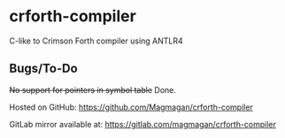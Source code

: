 # crforth-compiler
C-like to Crimson Forth compiler using ANTLR4

## Bugs/To-Do
~~No support for pointers in symbol table~~ Done.

Hosted on GitHub: https://github.com/Magmagan/crforth-compiler

GitLab mirror available at: https://gitlab.com/magmagan/crforth-compiler